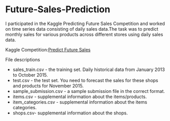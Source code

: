 # Future-Sales-Prediction
I participated in the Kaggle Predicting Future Sales Competition and worked on time series data consisting of daily sales data.The task was to predict monthly sales for various products across different stores using daily sales data.

Kaggle Competition:[Predict Future Sales](https://www.kaggle.com/c/competitive-data-science-predict-future-sales)

File descriptions

- sales_train.csv - the training set. Daily historical data from January 2013 to October 2015.
- test.csv - the test set. You need to forecast the sales for these shops and products for November 2015.
- sample_submission.csv - a sample submission file in the correct format.
- items.csv - supplemental information about the items/products.
- item_categories.csv  - supplemental information about the items categories.
- shops.csv- supplemental information about the shops.
